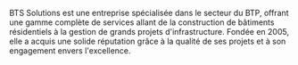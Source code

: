 BTS Solutions est une entreprise spécialisée dans le secteur du BTP, offrant
une gamme complète de services allant de la construction de bâtiments
résidentiels à la gestion de grands projets d'infrastructure. Fondée en 2005,
elle a acquis une solide réputation grâce à la qualité de ses projets et à son
engagement envers l'excellence.